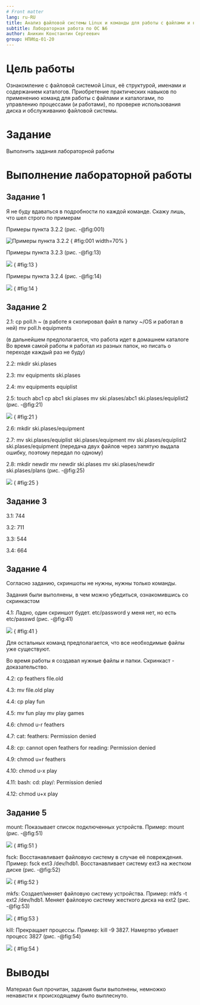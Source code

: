 ```yaml
---
# Front matter
lang: ru-RU
title: Анализ файловой системы Linux и команды для работы с файлами и каталогами
subtitle: Лабораторная работа по ОС №6
author: Аникин Константин Сергеевич
group: НПИбд-01-20
---
```


# Цель работы

Ознакомление с файловой системой Linux, её структурой, именами и содержанием каталогов. 
Приобретение практических навыков по применению команд для работы с файлами и каталогами, 
по управлению процессами (и работами), по проверке использования диска 
и обслуживанию файловой системы.

# Задание

Выполнить задания лабораторной работы


# Выполнение лабораторной работы

## Задание 1

Я не буду вдаваться в подробности по каждой команде. Скажу лишь, что шел строго по примерам

Примеры пункта 3.2.2 (рис. -@fig:001)

![Примеры пункта 3.2.2](images/1.png) { #fig:001 width=70% }

Примеры пункта 3.2.3 (рис. -@fig:13)

![](images/2.png) { #fig:13 }

Примеры пункта 3.2.4 (рис. -@fig:14)

![](images/3.png) { #fig:14 }

## Задание 2

2.1: cp poll.h ~ (в работе я скопировал файл в папку ~/OS и работал в ней)
	 mv poll.h equipments

(в дальнейшем предполагается, что работа идет в домашнем каталоге
Во время самой работы я работал из разных папок, но писать о переходе каждый раз не буду)

2.2: mkdir ski.plases

2.3: mv equipments ski.plases

2.4: mv equipments equiplist

2.5: touch abc1
	 cp abc1 ski.plases
	 mv ski.plases/abc1 ski.plases/equiplist2 (рис. -@fig:21)
	 
![](images/4.png) { #fig:21 }

2.6: mkdir ski.plases/equipment

2.7: mv ski.plases/equiplist ski.plases/equipment
	 mv ski.plases/equiplist2 ski.plases/equipment
(передача двух файлов через запятую выдала ошибку, поэтому передал по одному)

2.8: mkdir newdir
	 mv newdir ski.plases
	 mv ski.plases/newdir ski.plases/plans (рис. -@fig:25)
	 
![](images/5.png) { #fig:25 }

## Задание 3

3.1: 744

3.2: 711

3.3: 544

3.4: 664

## Задание 4

Согласно заданию, скриншоты не нужны, нужны только команды. 

Задания были выполнены, в чем можно убедиться, ознакомившись со скринкастом

4.1: Ладно, один скриншот будет. etc/password у меня нет, но есть etc/passwd (рис. -@fig:41)

![](images/6.png) { #fig:41 }

Для остальных команд предполагается, что все необходимые файлы уже существуют.

Во время работы я создавал нужные файлы и папки. Скринкаст - доказательство.

4.2: cp feathers file.old

4.3: mv file.old play

4.4: cp play fun

4.5: mv fun play    mv play games

4.6: chmod u-r feathers

4.7: cat: feathers: Permission denied

4.8: cp: cannot open feathers for reading: Permission denied

4.9: chmod u+r feathers

4.10: chmod u-x play

4.11: bash: cd: play/: Permission denied

4.12: chmod u+x play

## Задание 5

mount: Показывает список подключенных устройств. Пример: mount (рис. -@fig:51)

![](images/7.png) { #fig:51 }

fsck: Восстанавливает файловую систему в случае её повреждения. Пример: fsck ext3 /dev/hdb1. Восстанавливает систему ext3 на жестком диске (рис. -@fig:52)

![](images/8.png) { #fig:52 }

mkfs: Создает/меняет файловую систему устройства. Пример: mkfs -t ext2 /dev/hdb1. Меняет файловую систему жесткого диска на ext2 (рис. -@fig:53)

![](images/9.png) { #fig:53 }

kill: Прекращает процессы. Пример: kill -9 3827. Намертво убивает процесс 3827 (рис. -@fig:54)

![](images/10.png) { #fig:54 }

# Выводы

Материал был прочитан, задания были выполнены, 
немножко ненависти к происходящему было выплеснуто.

